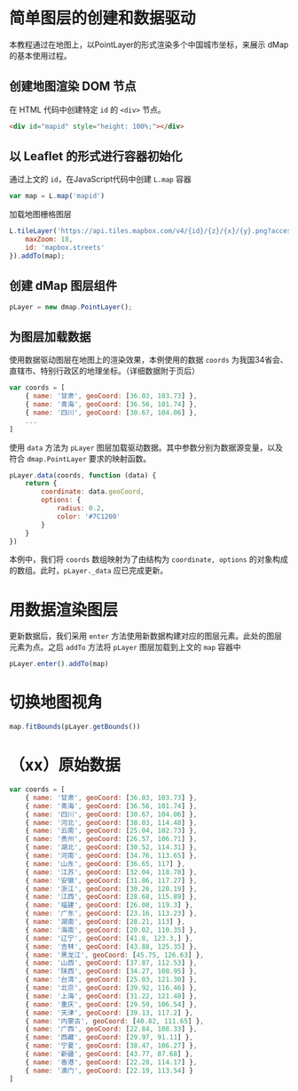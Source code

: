 # 简单图层的创建和数据驱动

本教程通过在地图上，以PointLayer的形式渲染多个中国城市坐标，来展示 dMap 的基本使用过程。

## 创建地图渲染 DOM 节点
在 HTML 代码中创建特定 `id` 的 `<div>` 节点。
```html
<div id="mapid" style="height: 100%;"></div>
```

## 以 Leaflet 的形式进行容器初始化
通过上文的 `id`，在JavaScript代码中创建 `L.map` 容器
```js
var map = L.map('mapid')
```
加载地图栅格图层
```js
L.tileLayer('https://api.tiles.mapbox.com/v4/{id}/{z}/{x}/{y}.png?access_token=pk.eyJ1IjoibWFwYm94IiwiYSI6ImNpejY4NXVycTA2emYycXBndHRqcmZ3N3gifQ.rJcFIG214AriISLbB6B5aw', {
    maxZoom: 18,
    id: 'mapbox.streets'
}).addTo(map);
```

## 创建 dMap 图层组件
```js
pLayer = new dmap.PointLayer();
```

## 为图层加载数据
使用数据驱动图层在地图上的渲染效果，本例使用的数据 `coords` 为我国34省会、直辖市、特别行政区的地理坐标。（详细数据附于页后）
```js
var coords = [
    { name: '甘肃', geoCoord: [36.03, 103.73] },
    { name: '青海', geoCoord: [36.56, 101.74] },
    { name: '四川', geoCoord: [30.67, 104.06] },
    ...
]
```
使用 `data` 方法为 `pLayer` 图层加载驱动数据。其中参数分别为数据源变量，以及符合 `dmap.PointLayer` 要求的映射函数。
```js
pLayer.data(coords, function (data) {
    return {
        coordinate: data.geoCoord,
        options: {
            radius: 0.2,
            color: '#7C1200'
        }
    }
})
```
本例中，我们将 `coords` 数组映射为了由结构为 `coordinate, options` 的对象构成的数组。此时，`pLayer._data` 应已完成更新。

# 用数据渲染图层
更新数据后，我们采用 `enter` 方法使用新数据构建对应的图层元素。此处的图层元素为点。之后 `addTo` 方法将 `pLayer` 图层加载到上文的 `map` 容器中
```js
pLayer.enter().addTo(map)
```

# 切换地图视角
```js
map.fitBounds(pLayer.getBounds())
```

# （xx）原始数据
```js
var coords = [
    { name: '甘肃', geoCoord: [36.03, 103.73] },
    { name: '青海', geoCoord: [36.56, 101.74] },
    { name: '四川', geoCoord: [30.67, 104.06] },
    { name: '河北', geoCoord: [38.03, 114.48] },
    { name: '云南', geoCoord: [25.04, 102.73] },
    { name: '贵州', geoCoord: [26.57, 106.71] },
    { name: '湖北', geoCoord: [30.52, 114.31] },
    { name: '河南', geoCoord: [34.76, 113.65] },
    { name: '山东', geoCoord: [36.65, 117] },
    { name: '江苏', geoCoord: [32.04, 118.78] },
    { name: '安徽', geoCoord: [31.86, 117.27] },
    { name: '浙江', geoCoord: [30.26, 120.19] },
    { name: '江西', geoCoord: [28.68, 115.89] },
    { name: '福建', geoCoord: [26.08, 119.3] },
    { name: '广东', geoCoord: [23.16, 113.23] },
    { name: '湖南', geoCoord: [28.21, 113] },
    { name: '海南', geoCoord: [20.02, 110.35] },
    { name: '辽宁', geoCoord: [41.8, 123.3,] },
    { name: '吉林', geoCoord: [43.88, 125.35] },
    { name: '黑龙江', geoCoord: [45.75, 126.63] },
    { name: '山西', geoCoord: [37.87, 112.53] },
    { name: '陕西', geoCoord: [34.27, 108.95] },
    { name: '台湾', geoCoord: [25.03, 121.30] },
    { name: '北京', geoCoord: [39.92, 116.46] },
    { name: '上海', geoCoord: [31.22, 121.48] },
    { name: '重庆', geoCoord: [29.59, 106.54] },
    { name: '天津', geoCoord: [39.13, 117.2] },
    { name: '内蒙古', geoCoord: [40.82, 111.65] },
    { name: '广西', geoCoord: [22.84, 108.33] },
    { name: '西藏', geoCoord: [29.97, 91.11] },
    { name: '宁夏', geoCoord: [38.47, 106.27] },
    { name: '新疆', geoCoord: [43.77, 87.68] },
    { name: '香港', geoCoord: [22.28, 114.17] },
    { name: '澳门', geoCoord: [22.19, 113.54] }
]
```